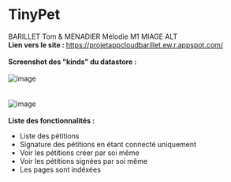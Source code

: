 # TinyPet
BARILLET Tom & MENADIER Mélodie     M1 MIAGE ALT
<br/>
<b>Lien vers le site : </b> https://projetappcloudbarillet.ew.r.appspot.com/  
<br/>
<b>Screenshot des "kinds" du datastore :   </b>      
<br/>
![image](https://github.com/K4nen/TinyPet/assets/98813565/13019f65-2433-4bfc-9056-d4f4fb0280c9)<br/><br/>  
![image](https://github.com/K4nen/TinyPet/assets/98813565/b9faa5c9-c85c-40fc-aae5-5f66ea0d4f2a)
<br/>  
<b>Liste des fonctionnalités : </b>   
<ul>
  <li>Liste des pétitions</li>
  <li>Signature des pétitions en étant connecté uniquement</li>
  <li>Voir les pétitions créer par soi même</li>
  <li>Voir les pétitions signées par soi même</li>
  <li>Les pages sont indéxées</li>
</ul>



